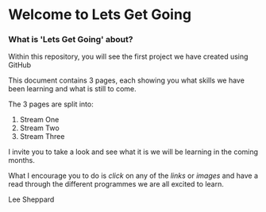 # Welcome to Lets Get Going

### What is 'Lets Get Going' about?

Within this repository, you will see the first project we have created using GitHub

This document contains 3 pages, each showing you what skills we have been learning and what is still to come.

The 3 pages are split into:

1. Stream One
2. Stream Two
3. Stream Three

I invite you to take a look and see what it is we will be learning in the coming months.

What I encourage you to do is *click* on any of the *links* or *images* and have a read through the different programmes we are all excited to learn.


Lee Sheppard